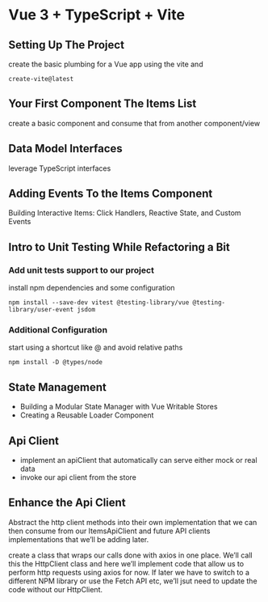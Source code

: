 # Vue 3 + TypeScript + Vite

## Setting Up The Project

create the basic plumbing for a Vue app using the vite and

```shell
create-vite@latest
```

## Your First Component The Items List

create a basic component and consume that from another component/view

## Data Model Interfaces

leverage TypeScript interfaces

## Adding Events To the Items Component

Building Interactive Items: Click Handlers, Reactive State, and Custom Events

## Intro to Unit Testing While Refactoring a Bit

### Add unit tests support to our project

install npm dependencies and some configuration

```shell
npm install --save-dev vitest @testing-library/vue @testing-library/user-event jsdom
```

### Additional Configuration

start using a shortcut like @ and avoid relative paths

```shell
npm install -D @types/node
```

## State Management
* Building a Modular State Manager with Vue Writable Stores
* Creating a Reusable Loader Component

## Api Client
* implement an apiClient that automatically can serve either mock or real data
* invoke our api client from the store

## Enhance the Api Client

Abstract the http client methods into their own implementation that we can then consume from our ItemsApiClient and future API clients implementations that we’ll be adding later.

create a class that wraps our calls done with axios in one place. We’ll call this the HttpClient class and here we’ll implement code that allow us to perform http requests using axios for now. 
If later we have to switch to a different NPM library or use the Fetch API etc, we’ll jsut need to update the code without our HttpClient. 